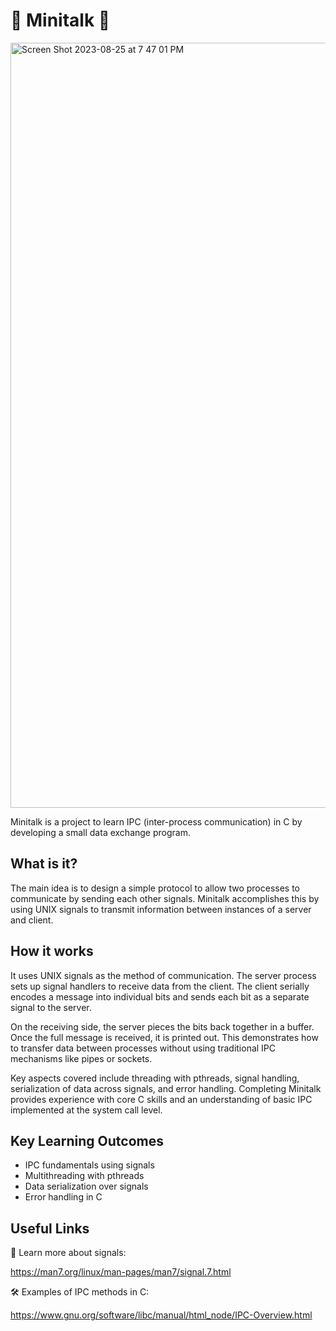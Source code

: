 # 📡 Minitalk 📡

<img width="1224" alt="Screen Shot 2023-08-25 at 7 47 01 PM" src="https://github.com/Dvaid0805/42_minitalk/assets/81176650/88c36bd2-1554-44bd-819e-e4f2bf2036f0">

Minitalk is a project to learn IPC (inter-process communication) in C by developing a small data exchange program.

## What is it?

The main idea is to design a simple protocol to allow two processes to communicate by sending each other signals. Minitalk accomplishes this by using UNIX signals to transmit information between instances of a server and client. 

## How it works

It uses UNIX signals as the method of communication. The server process sets up signal handlers to receive data from the client. The client serially encodes a message into individual bits and sends each bit as a separate signal to the server.

On the receiving side, the server pieces the bits back together in a buffer. Once the full message is received, it is printed out. This demonstrates how to transfer data between processes without using traditional IPC mechanisms like pipes or sockets.

Key aspects covered include threading with pthreads, signal handling, serialization of data across signals, and error handling. Completing Minitalk provides experience with core C skills and an understanding of basic IPC implemented at the system call level.

## Key Learning Outcomes

- IPC fundamentals using signals
- Multithreading with pthreads  
- Data serialization over signals
- Error handling in C

## Useful Links

👀 Learn more about signals:

https://man7.org/linux/man-pages/man7/signal.7.html

🛠 Examples of IPC methods in C: 

https://www.gnu.org/software/libc/manual/html_node/IPC-Overview.html
